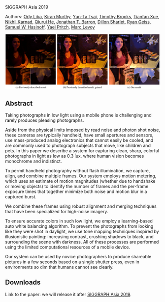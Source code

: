 SIGGRAPH Asia 2019

Authors: [Orly Liba](https://sites.google.com/site/orlylibaprofessional/),
[Kiran Murthy](https://scholar.google.com/citations?user=6PhlPWMAAAAJ),
[Yun-Ta Tsai](https://ai.google/research/people/105312/),
[Timothy Brooks](https://www.timothybrooks.com/),
[Tianfan Xue](https://people.csail.mit.edu/tfxue/),
[Nikhil Karnad](https://scholar.google.com/citations?user=qgc_jY0AAAAJ),
[Qiurui He](https://scholar.google.com/citations?user=BxqV_RsAAAAJ),
[Jonathan T. Barron](https://jonbarron.info/),
[Dillon Sharlet](https://ai.google/research/people/105641/),
[Ryan Geiss](http://www.geisswerks.com/),
[Samuel W. Hasinoff](https://people.csail.mit.edu/hasinoff/),
[Yael Pritch](https://scholar.google.com/citations?user=2jXxOYQAAAAJ),
[Marc Levoy](http://graphics.stanford.edu/~levoy/)

![figure1](./assets/night-sight-teaser.png)

## Abstract

Taking photographs in low light using a mobile phone is challenging and rarely
produces pleasing photographs.

Aside from the physical limits imposed by read noise and photon shot noise,
these cameras are typically handheld, have small apertures and sensors, use
mass-produced analog electronics that cannot easily be cooled, and are commonly
used to photograph subjects that move, like children and pets. In this paper we
describe a system for capturing clean, sharp, colorful photographs in light as
low as 0.3 lux, where human vision becomes monochrome and indistinct.

To permit handheld photography without flash illumination, we capture, align,
and combine multiple frames. Our system employs motion metering, which uses an
estimate of motion magnitudes (whether due to handshake or moving objects) to
identify the number of frames and the per-frame exposure times that together
minimize both noise and motion blur in a captured burst.

We combine these frames using robust alignment and merging techniques that have
been specialized for high-noise imagery.

To ensure accurate colors in such low light, we employ a learning-based auto
white balancing algorithm. To prevent the photographs from looking like they
were shot in daylight, we use tone mapping techniques inspired by illusionistic
painting: increasing contrast, crushing shadows to black, and surrounding the
scene with darkness. All of these processes are performed using the limited
computational resources of a mobile device.

Our system can be used by novice photographers to produce shareable pictures in
a few seconds based on a single shutter press, even in environments so dim that
humans cannot see clearly.

## Downloads

Link to the paper: we will release it after [SIGGRAPH Asia 2019](https://sa2019.siggraph.org/).
